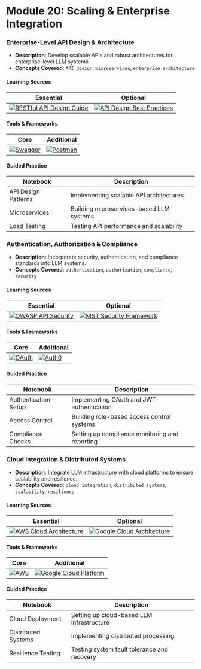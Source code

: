 # Module 20: Scaling & Enterprise Integration

### Enterprise-Level API Design & Architecture
- **Description**: Develop scalable APIs and robust architectures for enterprise-level LLM systems.
- **Concepts Covered**: `API design`, `microservices`, `enterprise architecture`

#### Learning Sources
| Essential | Optional |
|-----------|----------|
| [![RESTful API Design Guide](https://badgen.net/badge/Website/RESTful_API_Design_Guide/blue)](https://www.restapitutorial.com/) | [![API Design Best Practices](https://badgen.net/badge/Website/API_Design_Best_Practices/blue)](https://www.ibm.com/cloud/architecture/api-design) |

#### Tools & Frameworks
| Core | Additional |
|-----------|----------|
| [![Swagger](https://badgen.net/badge/Website/Swagger/blue)](https://swagger.io/) | [![Postman](https://badgen.net/badge/Website/Postman/blue)](https://www.postman.com/) |

#### Guided Practice
| Notebook | Description |
|----------|-------------|
| API Design Patterns | Implementing scalable API architectures |
| Microservices | Building microservices-based LLM systems |
| Load Testing | Testing API performance and scalability |

### Authentication, Authorization & Compliance
- **Description**: Incorporate security, authentication, and compliance standards into LLM systems.
- **Concepts Covered**: `authentication`, `authorization`, `compliance`, `security`

#### Learning Sources
| Essential | Optional |
|-----------|----------|
| [![OWASP API Security](https://badgen.net/badge/Docs/OWASP_API_Security/green)](https://owasp.org/www-project-api-security/) | [![NIST Security Framework](https://badgen.net/badge/Website/NIST_Security_Framework/blue)](https://www.nist.gov/cyberframework) |

#### Tools & Frameworks
| Core | Additional |
|-----------|----------|
| [![OAuth](https://badgen.net/badge/Website/OAuth/blue)](https://oauth.net/) | [![Auth0](https://badgen.net/badge/Website/Auth0/blue)](https://auth0.com/) |

#### Guided Practice
| Notebook | Description |
|----------|-------------|
| Authentication Setup | Implementing OAuth and JWT authentication |
| Access Control | Building role-based access control systems |
| Compliance Checks | Setting up compliance monitoring and reporting |

### Cloud Integration & Distributed Systems
- **Description**: Integrate LLM infrastructure with cloud platforms to ensure scalability and resilience.
- **Concepts Covered**: `cloud integration`, `distributed systems`, `scalability`, `resilience`

#### Learning Sources
| Essential | Optional |
|-----------|----------|
| [![AWS Cloud Architecture](https://badgen.net/badge/Website/AWS_Cloud_Architecture/blue)](https://aws.amazon.com/architecture/) | [![Google Cloud Architecture](https://badgen.net/badge/Website/Google_Cloud_Architecture/blue)](https://cloud.google.com/architecture) |

#### Tools & Frameworks
| Core | Additional |
|-----------|----------|
| [![AWS](https://badgen.net/badge/Website/AWS/blue)](https://aws.amazon.com/) | [![Google Cloud Platform](https://badgen.net/badge/Website/Google_Cloud_Platform/blue)](https://cloud.google.com/) |

#### Guided Practice
| Notebook | Description |
|----------|-------------|
| Cloud Deployment | Setting up cloud-based LLM infrastructure |
| Distributed Systems | Implementing distributed processing |
| Resilience Testing | Testing system fault tolerance and recovery |